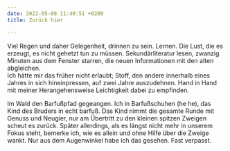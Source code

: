```yaml
---
date: 2022-05-08 11:40:51 +0200
title: Zurück hier

---
```

Viel Regen und daher Gelegenheit, drinnen zu sein. Lernen. Die Lust, die es erzeugt, es nicht gehetzt tun zu müssen. Sekundärliteratur lesen, zwanzig Minuten aus dem Fenster starren, die neuen Informationen mit den alten abgleichen.   
Ich hätte mir das früher nicht erlaubt; Stoff, den andere innerhalb eines Jahres in sich hineinpressen, auf zwei Jahre auszudehnen. Hand in Hand mit meiner Herangehensweise Leichtigkeit dabei zu empfinden.   
  
Im Wald den Barfußpfad gegeangen. Ich in Barfußschuhen (he he), das Kind des Bruders in echt barfuß. Das Kind nimmt die gesamte Runde mit Genuss und Neugier, nur am Übertritt zu den kleinen spitzen Zweigen scheut es zurück. Später allerdings, als es längst nicht mehr in unserem Fokus steht, bemerke ich, wie es allein und ohne Hilfe  über die Zweige wankt. Nur aus dem Augenwinkel habe ich das gesehen. Fast verpasst.
